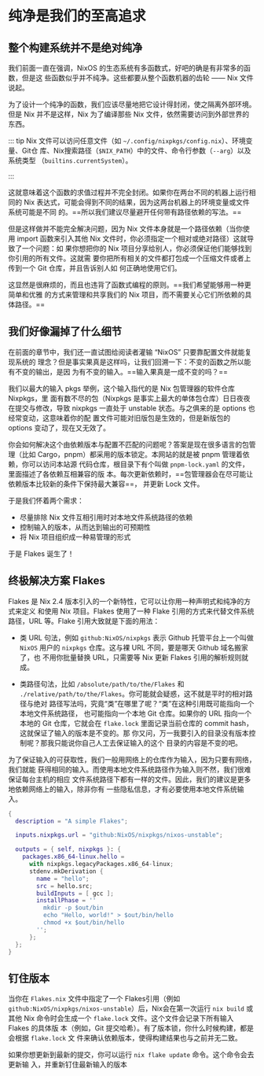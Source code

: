 # 纯净是我们的至高追求

## 整个构建系统并不是绝对纯净

我们前面一直在强调，NixOS 的生态系统有多函数式，好吧的确是有非常多的函数，但是这
些函数似乎并不纯净。这些都要从整个函数机器的齿轮 —— Nix 文件说起。

为了设计一个纯净的函数，我们应该尽量地把它设计得封闭，使之隔离外部环境。但是 Nix
并不是这样，Nix 为了编译那些 Nix 文件，依然需要访问到外部世界的东西。

<!-- prettier-ignore -->
::: tip
Nix 文件可以访问任意文件（如 `~/.config/nixpkgs/config.nix`）、环境变量、Git仓
库、Nix搜索路径（`$NIX_PATH`）中的文件、命令行参数（`--arg`）以及系统类型
（`builtins.currentSystem`）。

<!-- prettier-ignore -->
:::

这就意味着这个函数的求值过程并不完全封闭。如果你在两台不同的机器上运行相同的 Nix
表达式，可能会得到不同的结果，因为这两台机器上的环境变量或文件系统可能是不同
的。==所以我们建议尽量避开任何带有路径依赖的写法。==

但是这样做并不能完全解决问题，因为 Nix 文件本身就是一个路径依赖（当你使用 import
函数来引入其他 Nix 文件时，你必须指定一个相对或绝对路径）这就导致了一个问题：如
果你想把你的 Nix 项目分享给别人，你必须保证他们能够找到你引用的所有文件。这就需
要你把所有相关的文件都打包成一个压缩文件或者上传到一个 Git 仓库，并且告诉别人如
何正确地使用它们。

这显然是很麻烦的，而且也违背了函数式编程的原则。==我们希望能够用一种更简单和优雅
的方式来管理和共享我们的 Nix 项目，而不需要关心它们所依赖的具体路径。==

## 我们好像漏掉了什么细节

在前面的章节中，我们还一直试图给阅读者灌输 “NixOS” 只要靠配置文件就能复现系统的
理念？但是事实果真是这样吗，让我们回溯一下：不变的函数之所以能有不变的输出，是因
为有不变的输入。==输入果真是一成不变的吗？==

我们以最大的输入 pkgs 举例，这个输入指代的是 Nix 包管理器的软件仓库 Nixpkgs，里
面有数不尽的包（Nixpkgs 是事实上最大的单体包仓库）日日夜夜在提交与修改，导致
nixpkgs 一直处于 unstable 状态。与之俱来的是 options 也经常变动，这意味着你的配
置文件可能对旧版包是生效的，但是新版包的 options 变动了，现在又无效了。

你会如何解决这个由依赖版本与配置不匹配的问题呢？答案是现在很多语言的包管理（比如
Cargo，pnpm）都采用的版本锁定。本网站的就是被 pnpm 管理着依赖，你可以访问本站源
代码仓库，根目录下有个叫做 `pnpm-lock.yaml` 的文件，里面描述了各依赖互相兼容的版
本。每次更新依赖时，==包管理器会在尽可能让依赖版本比较新的条件下保持最大兼容==，
并更新 Lock 文件。

于是我们怀着两个需求：

- 尽量排除 Nix 文件互相引用时对本地文件系统路径的依赖
- 控制输入的版本，从而达到输出的可预期性
- 将 Nix 项目组织成一种易管理的形式

于是 Flakes 诞生了！

## 终极解决方案 Flakes

Flakes 是 Nix 2.4 版本引入的一个新特性，它可以让你用一种声明式和纯净的方式来定义
和使用 Nix 项目。Flakes 使用了一种 Flake 引用的方式来代替文件系统路径，URL
等。Flake 引用大致就是下面的用法：

- 类 URL 句法，例如 `github:NixOS/nixpkgs` 表示 Github 托管平台上一个叫做
  `NixOS` 用户的 `nixpkgs` 仓库。这与裸 URL 不同，要是哪天 Github 域名搬家了，也
  不用你批量替换 URL，只需要等 Nix 更新 Flakes 引用的解析规则就成。

- 类路径句法，比如 `/absolute/path/to/the/Flakes` 和
  `./relative/path/to/the/Flakes`。你可能就会疑惑，这不就是平时的相对路径与绝对
  路径写法吗，究竟“类”在哪里了呢？“类”在这种引用既可能指向一个本地文件系统路径，
  也可能指向一个本地 Git 仓库。如果你的 URL 指向一个本地的 Git 仓库，它就会在
  `flake.lock` 里面记录当前仓库的 commit hash，这就保证了输入的版本是不变的。那
  你又问，万一我要引入的目录没有版本控制呢？那我只能说你自己人工去保证输入的这个
  目录的内容是不变的吧。

为了保证输入的可获取性，我们一般用网络上的仓库作为输入，因为只要有网络，我们就能
获得相同的输入。而使用本地文件系统路径作为输入则不然，我们很难保证每台主机的相应
文件系统路径下都有一样的文件。因此，我们的建议是更多地依赖网络上的输入，除非你有
一些隐私信息，才有必要使用本地文件系统输入。

```nix
{
  description = "A simple Flakes";

  inputs.nixpkgs.url = "github:NixOS/nixpkgs/nixos-unstable";

  outputs = { self, nixpkgs }: {
    packages.x86_64-linux.hello =
      with nixpkgs.legacyPackages.x86_64-linux;
      stdenv.mkDerivation {
        name = "hello";
        src = hello.src;
        buildInputs = [ gcc ];
        installPhase = ''
          mkdir -p $out/bin
          echo "Hello, world!" > $out/bin/hello
          chmod +x $out/bin/hello
        '';
      };
  };
}
```

## 钉住版本

当你在 `Flakes.nix` 文件中指定了一个 Flakes引用（例如
`github:NixOS/nixpkgs/nixos-unstable`）后，Nix会在第一次运行 `nix build` 或其他
Nix 命令时会生成一个 `flake.lock` 文件。这个文件会记录下所有输入 Flakes 的具体版
本（例如，Git 提交哈希）。有了版本锁，你什么时候构建，都是会根据 `flake.lock` 文
件来确认依赖版本，使得构建结果也与之前并无二致。

如果你想更新到最新的提交，你可以运行 `nix flake update` 命令。这个命令会去更新输
入，并重新钉住最新输入的版本
